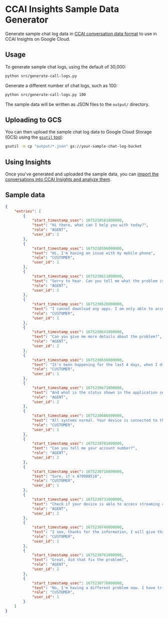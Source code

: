 # CCAI Insights Sample Data Generator

Generate sample chat log data in
[CCAI conversation data format](https://cloud.google.com/contact-center/insights/docs/conversation-data-format)
to use in CCAI Insights on Google Cloud.

## Usage

To generate sample chat logs, using the default of 30,000:

```bash
python src/generate-call-logs.py
```

Generate a different number of chat logs, such as 100:

```bash
python src/generate-call-logs.py 100
```

The sample data will be written as JSON files to the `output/` directory.

## Uploading to GCS

You can then upload the sample chat log data to Google Cloud Storage (GCS)
using the [`gsutil` tool](https://cloud.google.com/storage/docs/gsutil):

```bash
gsutil -m cp "output/*.json" gs://your-sample-chat-log-bucket
```

## Using Insights

Once you've generated and uploaded the sample data, you can [import the
conversations into CCAI Insights and analyze
them](https://cloud.google.com/contact-center/insights/docs/create-analyze-conversation-ui).

## Sample data

```json
{
    "entries": [
        {
            "start_timestamp_usec": 1675230581000000,
            "text": "Hi there, what can I help you with today?",
            "role": "AGENT",
            "user_id": 2
        },
        {
            "start_timestamp_usec": 1675230596000000,
            "text": "Hi, I'm having an issue with my mobile phone",
            "role": "CUSTOMER",
            "user_id": 1
        },
        {
            "start_timestamp_usec": 1675230611000000,
            "text": "Sorry to hear. Can you tell me what the problem is?",
            "role": "AGENT",
            "user_id": 2
        },
        {
            "start_timestamp_usec": 1675230626000000,
            "text": "I cannot download any apps. I am only able to access the messaging app. I am not able to access other apps.",
            "role": "CUSTOMER",
            "user_id": 1
        },
        {
            "start_timestamp_usec": 1675230641000000,
            "text": "Can you give me more details about the problem?",
            "role": "AGENT",
            "user_id": 2
        },
        {
            "start_timestamp_usec": 1675230656000000,
            "text": "It's been happening for the last 4 days, when I dropped the device. It's possible that the fall caused some damage to the device.",
            "role": "CUSTOMER",
            "user_id": 1
        },
        {
            "start_timestamp_usec": 1675230671000000,
            "text": "And what is the status shown in the application settings?",
            "role": "AGENT",
            "user_id": 2
        },
        {
            "start_timestamp_usec": 1675230686000000,
            "text": "All systems normal. Your device is connected to the internet and functioning normally. There are no issues to report.",
            "role": "CUSTOMER",
            "user_id": 1
        },
        {
            "start_timestamp_usec": 1675230701000000,
            "text": "Can you tell me your account number?",
            "role": "AGENT",
            "user_id": 2
        },
        {
            "start_timestamp_usec": 1675230716000000,
            "text": "Sure, it's 470908518",
            "role": "CUSTOMER",
            "user_id": 1
        },
        {
            "start_timestamp_usec": 1675230731000000,
            "text": "Check if your device is able to access streaming content. You can check if your device is able to access streaming content by trying to watch a show or movie on a streaming service. If you are unable to watch anything, check your internet connection and make sure that your device is connected to the correct network.",
            "role": "AGENT",
            "user_id": 2
        },
        {
            "start_timestamp_usec": 1675230746000000,
            "text": "I see, thanks for the information, I will give that a try.",
            "role": "CUSTOMER",
            "user_id": 1
        },
        {
            "start_timestamp_usec": 1675230761000000,
            "text": "Great, did that fix the problem?",
            "role": "AGENT",
            "user_id": 2
        },
        {
            "start_timestamp_usec": 1675230776000000,
            "text": "No, I'm having a different problem now. I have tried using a different website or app to see if the problem is with the website or app itself.",
            "role": "CUSTOMER",
            "user_id": 1
        }
    ]
}
```
